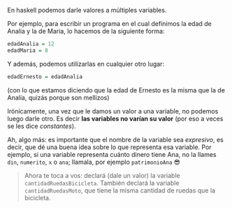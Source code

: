 En haskell podemos darle valores a múltiples variables.

Por ejemplo, para escribir un programa en el cual definimos la edad de Analia y la de Maria, lo hacemos de la siguiente forma:

```haskell
edadAnalia = 12
edadMaria = 8
```
Y además, podemos utilizarlas en cualquier otro lugar:

```haskell
edadErnesto = edadAnalia
```

(con lo que estamos diciendo que la edad de Ernesto es la misma que la de Analía, quizás porque son mellizos)

Irónicamente, una vez que le damos un valor a una variable, no podemos luego darle otro. Es decir **las variables no varían su valor** (por eso a veces se les dice _constantes_).

Ah, algo más: es importante que el nombre de la variable sea _expresivo_, es decir, que dé una buena idea sobre lo que representa esa variable. Por ejemplo, si una variable representa cuánto dinero tiene Ana, no la llames `din`, `numerito`, `x` o `ana`; llamala, por ejemplo `patrimonioAna` :sunglasses:

> Ahora te toca a vos: declará (dale un valor) la variable `cantidadRuedasBicicleta`. También declará la variable `cantidadRuedasMoto`, que tiene la misma cantidad de ruedas que la bicicleta.



